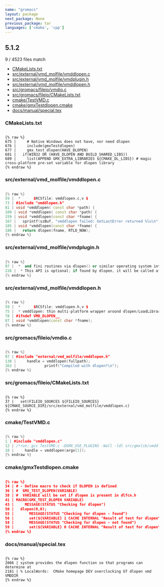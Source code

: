 ```yaml
---
name: "gromacs"
layout: package
next_package: None
previous_package: tar
languages: ['cmake', 'cpp']
---
```

## 5.1.2
9 / 4523 files match

 - [CMakeLists.txt](#cmakeliststxt)
 - [src/external/vmd_molfile/vmddlopen.c](#srcexternalvmd_molfilevmddlopenc)
 - [src/external/vmd_molfile/vmdplugin.h](#srcexternalvmd_molfilevmdpluginh)
 - [src/external/vmd_molfile/vmddlopen.h](#srcexternalvmd_molfilevmddlopenh)
 - [src/gromacs/fileio/vmdio.c](#srcgromacsfileiovmdioc)
 - [src/gromacs/fileio/CMakeLists.txt](#srcgromacsfileiocmakeliststxt)
 - [cmake/TestVMD.c](#cmaketestvmdc)
 - [cmake/gmxTestdlopen.cmake](#cmakegmxtestdlopencmake)
 - [docs/manual/special.tex](#docsmanualspecialtex)

### CMakeLists.txt

```

{% raw %}
675 |     # Native Windows does not have, nor need dlopen
676 |     include(gmxTestdlopen)
677 |     gmx_test_dlopen(HAVE_DLOPEN)
681 |   if(WIN32 OR (HAVE_DLOPEN AND BUILD_SHARED_LIBS))
689 |     list(APPEND GMX_EXTRA_LIBRARIES ${CMAKE_DL_LIBS}) # magic cross-platform pre-set variable for dlopen library
{% endraw %}

```
### src/external/vmd_molfile/vmddlopen.c

```cpp

{% raw %}
59 |  *      $RCSfile: vmddlopen.c,v $
73 | #include "vmddlopen.h"
81 | void *vmddlopen( const char *path) {
109 | void *vmddlopen( const char *path) {
159 | void *vmddlopen(const char *fname) {
167 |   sprintf(szBuf, "vmddlopen failed: GetLastError returned %lu\n", dw);
185 | void *vmddlopen(const char *fname) {
186 |   return dlopen(fname, RTLD_NOW);
{% endraw %}

```
### src/external/vmd_molfile/vmdplugin.h

```cpp

{% raw %}
97 |  *  and fini routines via dlopen() or similar operating system interfaces.
226 |  * This API is optional; if found by dlopen, it will be called after first
{% endraw %}

```
### src/external/vmd_molfile/vmddlopen.h

```cpp

{% raw %}
59 |  *      $RCSfile: vmddlopen.h,v $
75 |  * vmddlopen: thin multi-platform wrapper around dlopen/LoadLibrary
78 | #ifndef VMD_DLOPEN__
87 | void *vmddlopen(const char *fname);
{% endraw %}

```
### src/gromacs/fileio/vmdio.c

```cpp

{% raw %}
97 | #include "external/vmd_molfile/vmddlopen.h"
138 |     handle = vmddlopen(fullpath);
363 |             printf("Compiled with dlopen?\n");
{% endraw %}

```
### src/gromacs/fileio/CMakeLists.txt

```

{% raw %}
37 |   set(FILEIO_SOURCES ${FILEIO_SOURCES} ${CMAKE_SOURCE_DIR}/src/external/vmd_molfile/vmddlopen.c)
{% endraw %}

```
### cmake/TestVMD.c

```cpp

{% raw %}
1 | #include "vmddlopen.c"
12 | /*run: gcc TestVMD.c -DGMX_USE_PLUGINS -Wall -ldl src/gmxlib/vmddlopen.c -I src/gmxlib && ./a.out .../xyzplugin.so ; echo $?*/
18 |     handle = vmddlopen(argv[1]);
{% endraw %}

```
### cmake/gmxTestdlopen.cmake

```cmake

{% raw %}
34 | # - Define macro to check if DLOPEN is defined
36 | #  GMX_TEST_DLOPEN(VARIABLE)
38 | #  VARIABLE will be set if dlopen is present in dlfcn.h
41 | MACRO(GMX_TEST_DLOPEN VARIABLE)
43 |     MESSAGE(STATUS "Checking for dlopen")
50 |   dlopen(0,0);
55 |       MESSAGE(STATUS "Checking for dlopen - found")
56 |       set(${VARIABLE} 1 CACHE INTERNAL "Result of test for dlopen" FORCE)
58 |       MESSAGE(STATUS "Checking for dlopen - not found")
59 |       set(${VARIABLE} 0 CACHE INTERNAL "Result of test for dlopen" FORCE)
{% endraw %}

```
### docs/manual/special.tex

```

{% raw %}
2086 | system provides the dlopen function so that programs can determine at
2181 | % LocalWords:  CMake homepage DEV overclocking GT dlopen vmd VMDDIR
{% endraw %}

```